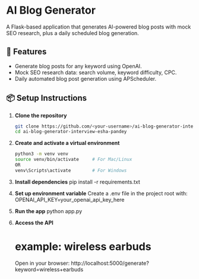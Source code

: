 # AI Blog Generator

A Flask-based application that generates AI-powered blog posts with mock SEO research, plus a daily scheduled blog generation.

## 🚀 Features
- Generate blog posts for any keyword using OpenAI.
- Mock SEO research data: search volume, keyword difficulty, CPC.
- Daily automated blog post generation using APScheduler.

## 📦 Setup Instructions

1. **Clone the repository**
   ```bash
   git clone https://github.com/<your-username>/ai-blog-generator-interview-esha-pandey.git
   cd ai-blog-generator-interview-esha-pandey

2.	**Create and activate a virtual environment**
    ```bash
    python3 -m venv venv
    source venv/bin/activate     # For Mac/Linux
    OR
    venv\Scripts\activate        # For Windows

3. **Install dependencies**
    pip install -r requirements.txt

4. **Set up environment variable**
    Create a .env file in the project root with: OPENAI_API_KEY=your_openai_api_key_here

5. **Run the app**
    python app.py

6. **Access the API**
    # example: wireless earbuds
    Open in your browser: http://localhost:5000/generate?keyword=wireless+earbuds 